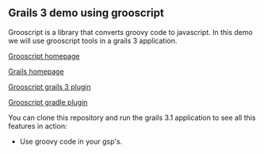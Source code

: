 Grails 3 demo using grooscript
------

Grooscript is a library that converts groovy code to javascript. In this demo we will use grooscript
tools in a grails 3 application.

[Grooscript homepage](http://grooscript.org)

[Grails homepage](http://grails.org)

[Grooscript grails 3 plugin](https://github.com/chiquitinxx/grooscript-grails3-plugin)

[Grooscript gradle plugin](https://github.com/chiquitinxx/grooscript-gradle-plugin)

You can clone this repository and run the grails 3.1 application to see all this features in action:

* Use groovy code in your gsp's.